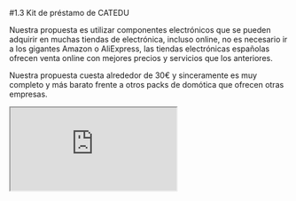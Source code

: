 #1.3 Kit de préstamo de CATEDU

Nuestra propuesta es utilizar componentes electrónicos que se pueden adquirir en muchas tiendas de electrónica, incluso online, no es necesario ir a los gigantes Amazon o AliExpress, las tiendas electrónicas españolas ofrecen venta online con mejores precios y servicios que los anteriores.

Nuestra propuesta cuesta alrededor de 30€ y sinceramente es muy completo y más barato frente a otros packs de domótica que ofrecen otras empresas.

<iframe src="https://docs.google.com/spreadsheets/d/e/2PACX-1vSY-jpciZJHgxnG8k22S6__EBUiRZPvE3zM_3qmO4-UVfRlO8p6SE77CDhnMTwkX3wDQ1O7CoaMs9Cz/pubhtml?widget=true&amp;headers=false"></iframe>

